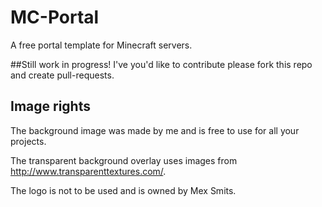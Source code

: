# MC-Portal
A free portal template for Minecraft servers.

##Still work in progress!
I've you'd like to contribute please fork this repo and create pull-requests.

## Image rights
The background image was made by me and is free to use for all your projects.

The transparent background overlay uses images from http://www.transparenttextures.com/.

The logo is not to be used and is owned by Mex Smits.